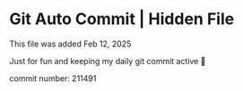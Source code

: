 # Git Auto Commit | Hidden File

This file was added Feb 12, 2025

Just for fun and keeping my daily git commit active 🤪

commit number: 211491
